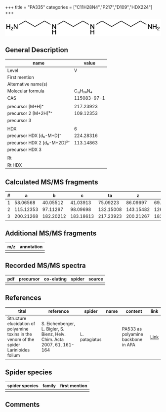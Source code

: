+++
title = "PA335"
categories = ["C11H28N4","P217","D109","HDX224"]
+++

![](/img/PA335.png)

## General Description

| name                        | value       |
|-----------------------------|-------------|
| Level                       | V           |
| First mention               |             |
| Alternative name(s)         |             |
| Molecular formula           | C₁₁H₂₈N₄    |
| CAS                         | 115083-97-1 |
|                             |             |
| precursor   [M+H]⁺          | 217.23923   |
| precursor 2 [M+2H]²⁺        | 109.12353   |
| precursor 3                 |             |
|                             |             |
| HDX                         | 6           |
| precursor HDX   [d₆-M+D]⁺   | 224.28316   |
| precursor HDX 2 [d₆-M+2D]²⁺ | 113.14863   |
| precursor HDX 3             |             |
|                             |             |
| Rt                          |             |
| Rt HDX                      |             |

## Calculated MS/MS fragments

| # | a         | b         | c         | ta        | z         | y         | tz        |
|---|-----------|-----------|-----------|-----------|-----------|-----------|-----------|
| 1 | 58.06568  | 40.05512  | 41.03913  | 75.09223  | 86.09697  | 69.07042  | 103.12352 |
| 2 | 115.12353 | 97.11297  | 98.09698  | 132.15008 | 143.15482 | 126.12827 | 160.18137 |
| 3 | 200.21268 | 182.20212 | 183.18613 | 217.23923 | 200.21267 | 183.18612 | 217.23922 |

## Additional MS/MS fragments

| m/z | annotation |
|-----|------------|
|     |            |

## Recorded MS/MS spectra

| pdf | precursor | co-eluting | spider | source |
|-----|-----------|------------|--------|--------|
|     |           |            |        |        |

## References

| titel                                                                                   | reference                                                                | spider        | name | content                            | link                                            |
|-----------------------------------------------------------------------------------------|--------------------------------------------------------------------------|---------------|------|------------------------------------|-------------------------------------------------|
| Structure elucidation of polyamine toxins in the venom of the spider Larinioides folium | S. Eichenberger, L. Bigler, S. Bienz, Helv. Chim. Acta 2007, 61, 161-164 | L. patagiatus |      | PA533 as polyamine backbone in APA | [Link](https://doi.org/10.2533/chimia.2007.161) |

## Spider species

| spider species | family | first mention |
|----------------|--------|---------------|
|                |        |               |

## Comments